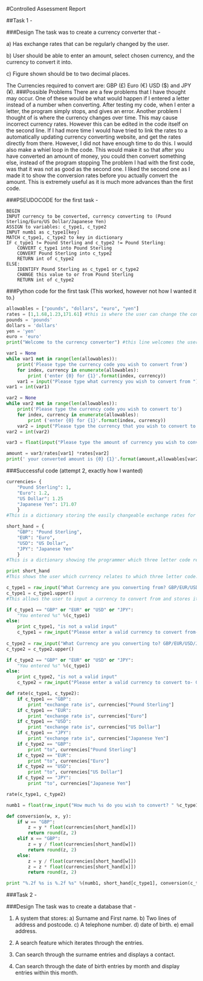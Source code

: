 #Controlled Assessment Report

##Task 1 -

###Design
The task was to create a currency converter that -

a) Has exchange rates that can be regularly changed by the user. 

b) User should be able to enter an amount, select chosen currency, and the currency to convert it into. 

c) Figure shown should be to two decimal places.

The Currencies required to convert are: GBP (£) Euro (€) USD ($) and JPY (¥).
###Possible Problems
There are a few problems that I have thought may occur. One of these would be what would happen if I entered a letter instead of a number when converting. After testing my code, when I enter a letter, the program simply stops, and gives an error. Another problem I thought of is where the currency changes over time. This may cause incorrect currency rates. However this can be edited in the code itself on the second line. If I had more time I would have tried to link the rates to a automatically updating currency converting website, and get the rates directly from there. However, I did not have enough time to do this. I would also make a whiel loop in the code. This would make it so that after you have converted an amount of money, you could then convert something else, instead of the program stopping
The problem I had with the first code, was that it was not as good as the second one. I liked the second one as I made it to show the conversion rates before you actually convert the amount. This is extremely useful as it is much more advances than the first code.

###PSEUDOCODE for the first task -
```
BEGIN
INPUT currency to be converted, currency converting to (Pound Sterling/Euro/US Dollar/Japanese Yen)
ASSIGN to variables: c_type1, c_type2
INPUT numb1 as c_type1[key]
MATCH c_type1, c_type2 to key in dictionary
IF c_type1 != Pound Sterling and c_type2 != Pound Sterling:
    CONVERT c_type1 into Pound Sterling
    CONVERT Pound Sterling into c_type2
    RETURN int of c_type2
ELSE:
    IDENTIFY Pound Sterling as c_type1 or c_type2
    CHANGE this value to or from Pound Sterling
    RETURN int of c_type2
```
###Python code for the first task (This worked, however not how I wanted it to.)
```python
allowables = ["pounds", "dollars", "euro", "yen"]
rates = [1,1.68,1.23,171.61] #this is where the user can change the conversion rates if they do change
pounds = 'pounds'
dollars = 'dollars'
yen = 'yen'
euro = 'euro'
print("Welcome to the currency converter") #this line welcomes the user

var1 = None
while var1 not in range(len(allowables)):
    print('Please type the currency code you wish to convert from')
    for index, currency in enumerate(allowables):
        print ('enter {0} for {1}'.format(index, currency))
    var1 = input("Please type what currency you wish to convert from ")
var1 = int(var1)

var2 = None
while var2 not in range(len(allowables)):
    print('Please type the currency code you wish to convert to')
    for index, currency in enumerate(allowables):
        print ('enter {0} for {1}'.format(index, currency))
    var2 = input("Please type the currency that you wish to convert to ")
var2 = int(var2)

var3 = float(input("Please type the amount of currency you wish to convert "))

amount = var3/rates[var1] *rates[var2]
print(' your converted amount is {0} {1}'.format(amount,allowables[var2]))
```
###Successful code (attempt 2, exactly how I wanted)
```python
currencies= {
    "Pound Sterling": 1, 
    "Euro": 1.2, 
    "US Dollar": 1.25
    "Japanese Yen": 171.07
    }
#This is a dictionary storing the easily changeable exchange rates for each: GBP, EUR, USD and JPY.

short_hand = {
    "GBP": "Pound Sterling",
    "EUR": "Euro",
    "USD": "US Dollar",
    "JPY": "Japanese Yen"
    }
#This is a dictionary showing the programmer which three letter code relates to which currency.

print short_hand
#This shows the user which currency relates to which three letter code.

c_type1 = raw_input("What Currency are you converting from? GBP/EUR/USD/JPY: ")
c_type1 = c_type1.upper()
#This allows the user to input a currency to convert from and stores it as the variable 'c_type1' and then capitalises it for the program to read.

if c_type1 == "GBP" or "EUR" or "USD" or "JPY":
    "You entered %s" %(c_type1)
else:
    print c_type1, "is not a valid input"
    c_type1 = raw_input("Please enter a valid currency to convert from- GBP/EUR/USD/JPY: ")
    
c_type2 = raw_input("What Currency are you converting to? GBP/EUR/USD/JPY: ")
c_type2 = c_type2.upper()

if c_type2 == "GBP" or "EUR" or "USD" or "JPY":
    "You entered %s" %(c_type1)
else:
    print c_type2, "is not a valid input"
    c_type2 = raw_input("Please enter a valid currency to convert to- GBP/EUR/USD/JPY: ")

def rate(c_type1, c_type2):
    if c_type1 == "GBP":
        print "exchange rate is", currencies["Pound Sterling"]
    if c_type1 == "EUR":
        print "exchange rate is", currencies["Euro"]
    if c_type1 == "USD":
        print "exchange rate is", currencies["US Dollar"]
    if c_type1 == "JPY":
        print "exchange rate is", currencies["Japanese Yen"]
    if c_type2 == "GBP":
        print "to", currencies["Pound Sterling"]
    if c_type2 == "EUR":
        print "to", currencies["Euro"]
    if c_type2 == "USD":
        print "to", currencies["US Dollar"]
    if c_type2 == "JPY":
        print "to", currencies["Japanese Yen"]

rate(c_type1, c_type2)

numb1 = float(raw_input("How much %s do you wish to convert? " %c_type1))

def conversion(w, x, y):
    if w == "GBP":
        z = y * float(currencies[short_hand[x]])
        return round(z, 2)
    elif x == "GBP":
        z = y / float(currencies[short_hand[w]])
        return round(z, 2)
    else:
        z = y / float(currencies[short_hand[w]])
        z = z * float(currencies[short_hand[x]])
        return round(z, 2)

print "%.2f %s is %.2f %s" %(numb1, short_hand[c_type1], conversion(c_type1, c_type2, numb1), short_hand[c_type2])
```
###Task 2 -

###Design
The task was to create a database that -

1) A system that stores: a) Surname and First name. b) Two lines of address and postcode. c) A telephone number. d) date of birth. e) email address.

2) A search feature which iterates through the entries.

3) Can search through the surname entries and displays a contact.

4) Can search through the date of birth entries by month and display entries within this month.

